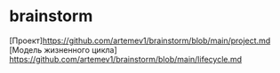 # brainstorm
[Проект]https://github.com/artemev1/brainstorm/blob/main/project.md
[Модель жизненного цикла] https://github.com/artemev1/brainstorm/blob/main/lifecycle.md
